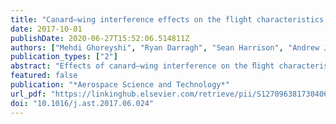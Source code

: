 ```yaml
---
title: "Canard–wing interference effects on the flight characteristics of a transonic passenger aircraft"
date: 2017-10-01
publishDate: 2020-06-27T15:52:06.514811Z
authors: ["Mehdi Ghoreyshi", "Ryan Darragh", "Sean Harrison", "Andrew J. Lofthouse", "Peter E. Hamlington"]
publication_types: ["2"]
abstract: "Effects of canard–wing interference on the ﬂight characteristics of a civilian transonic cruiser aircraft are examined using computational ﬂuid dynamics (CFD) simulations, a vortex lattice solver, and wind tunnel measurements. These data sources are used to generate reduced-order aerodynamic models in the form of look-up tables that give longitudinal and lateral force and moment coeﬃcients for different combinations of angle of attack, Mach number, side-slip angle, and canard deﬂection angle. Flight characteristics from CFD simulations and the vortex lattice solver are compared with wind tunnel measurements in order to determine model accuracy for both static and dynamic ﬂight conditions. Static cases are examined at a Mach number of 0.1 for two different canard positions using an overset grid approach. Cases considered include canard deﬂections of −30◦, −10◦, 0◦, and 10◦ at angles of attack ranging from −4◦ to 30◦ and for sideslip angles of −6◦ and 6◦. Dynamic cases are examined for aircraft oscillations about mean angles of attack of 0◦ to 10◦, with a motion frequency of 1 Hz and an amplitude of 0.5◦. The results indicate that both static and dynamic aerodynamic predictions from CFD simulations are in good agreement with experiments over the range of conditions considered. The vortex lattice solver, by contrast, cannot predict vortical ﬂows formed over the wing and canard surfaces, resulting in poorer agreement with experimental data. The CFD-based reduced order aerodynamic model is then used to investigate trim settings and handling qualities of two different canard designs. Results show that positioning the canard surface of the transonic cruiser closer to the wing requires less canard deﬂection and thrust force to trim the aircraft."
featured: false
publication: "*Aerospace Science and Technology*"
url_pdf: "https://linkinghub.elsevier.com/retrieve/pii/S1270963817304066"
doi: "10.1016/j.ast.2017.06.024"
---
```


